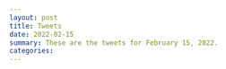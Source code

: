 ```yaml
---
layout: post
title: Tweets
date: 2022-02-15
summary: These are the tweets for February 15, 2022.
categories:
---
```


